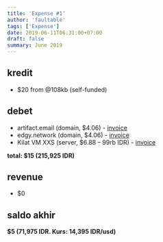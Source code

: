 ```yaml
---
title: 'Expense #1'
author: 'faultable'
tags: ['Expense']
date: 2019-06-11T06:31:00+07:00
draft: false
summary: June 2019
---
```


## kredit

- \$20 from @108kb (self-funded)

## debet

- artifact.email (domain, \$4.06) - [invoice](https://yadi.sk/i/pxo9sQt7dj0PAg)
- edgy.network (domain, \$4.06) - [invoice](https://yadi.sk/i/pxo9sQt7dj0PAg)
- Kilat VM XXS (server, \$6.88 – 99rb IDR) - [invoice](https://yadi.sk/i/9lIbWv7iqkMBqA)

**total: \$15 (215,925 IDR)**

## revenue

- \$0

## saldo akhir

**\$5 (71,975 IDR. Kurs: 14,395 IDR/usd)**
